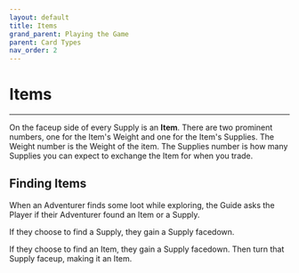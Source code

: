 ```yaml
---
layout: default
title: Items
grand_parent: Playing the Game
parent: Card Types
nav_order: 2
---
```


# Items

---

On the faceup side of every Supply is an **Item**. There are two prominent numbers, one for the Item's Weight and one for the Item's Supplies. The Weight number is the Weight of the item. The Supplies number is how many Supplies you can expect to exchange the Item for when you trade. 

## Finding Items 

When an Adventurer finds some loot while exploring, the Guide asks the Player if their Adventurer found an Item or a Supply.

If they choose to find a Supply, they gain a Supply facedown. 

If they choose to find an Item, they gain a Supply facedown. Then turn that Supply faceup, making it an Item.

